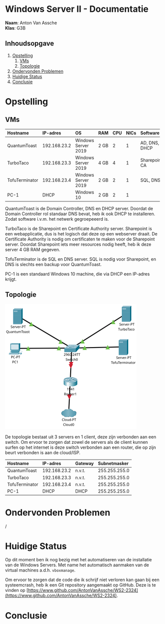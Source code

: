 # Windows Server II - Documentatie

**Naam**: Anton Van Assche</br>
**Klas**: G3B

## Inhoudsopgave

1. [Opstelling](#opstelling)
    1. [VMs](#vms)
    2. [Topologie](#topologie)
2. [Ondervonden Problemen](#ondervonden-problemen)
3. [Huidige Status](#huidige-status)
4. [Conclusie](#conclusie)

# Opstelling <a name="opstelling"></a>

## VMs <a name="vms"></a>

| Hostname       | IP-adres     | OS                  | RAM  | CPU | NICs | Software       |
| :------------- | :----------- | :------------------ | :--- | :-- | :--- | :------------- |
| QuantumToast   | 192.168.23.2 | Windows Server 2019 | 2 GB | 2   | 1    | AD, DNS, DHCP  |
| TurboTaco      | 192.168.23.3 | Windows Server 2019 | 4 GB | 4   | 1    | Sharepoint, CA |
| TofuTerminator | 192.168.23.4 | Windows Server 2019 | 2 GB | 2   | 1    | SQL, DNS       |
| PC-1           | DHCP         | Windows 10          | 2 GB | 2   | 1    |                |

QuantumToast is de Domain Controller, DNS en DHCP server. Doordat de Domain Controller rol standaar DNS bevat, heb ik ook DHCP te installeren. Zodat software i.v.m. het netwerk gegroepeeerd is.

TurboTaco is de Sharepoint en Certificate Authority server. Sharepoint is een webapplicatie, dus is het logisch dat deze op een webserver draait. De Certificate Authority is nodig om certificaten te maken voor de Sharepoint server. Doordat Sharepoint iets meer resources nodig heeft, heb ik deze server 4 GB RAM gegeven.

TofuTerminator is de SQL en DNS server. SQL is nodig voor Sharepoint, en DNS is slechts een backup voor QuantumToast.

PC-1 is een standaard Windows 10 machine, die via DHCP een IP-adres krijgt.

## Topologie <a name="topologie"></a>

![Topologie](./assets/topology.png)

De topologie bestaat uit 3 servers en 1 client, deze zijn verbonden aan een switch. Om ervoor te zorgen dat zowel de servers als de client kunnen surfen op het internet is deze switch verbonden aan een router, die op zijn beurt verbonden is aan de cloud/ISP.

| Hostname       | IP-adres     | Gateway | Subnetmasker  |
| :------------- | :----------- | :------ | :------------ |
| QuantumToast   | 192.168.23.2 | n.v.t.  | 255.255.255.0 |
| TurboTaco      | 192.168.23.3 | n.v.t.  | 255.255.255.0 |
| TofuTerminator | 192.168.23.4 | n.v.t.  | 255.255.255.0 |
| PC-1           | DHCP         | DHCP    | 255.255.255.0 |

<div class="page"/>

# Ondervonden Problemen <a name="ondervonden-problemen"></a>

/

# Huidige Status <a name="huidige-status"></a>

Op dit moment ben ik nog bezig met het automatiseren van de installatie van de Windows Servers. Met name het automatisch aanmaken van de virtual machines a.d.h. `vboxmanage`.

Om ervoor te zorgen dat de code die ik schrijf niet verloren kan gaan bij een systeemcrash, heb ik een Git repository aangemaakt op GitHub. Deze is te vinden op [https://www.github.com/AntonVanAssche/WS2-2324](https://www.github.com/AntonVanAssche/WS2-2324).

# Conclusie <a name="conclusie"></a>
